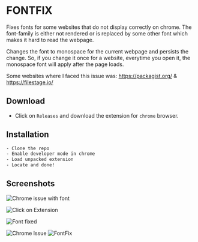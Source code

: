
# FONTFIX

Fixes fonts for some websites that do not display correctly on chrome. The font-family is either not rendered or is replaced by some other font which makes it hard to read the webpage. 

Changes the font to monospace for the current webpage and persists the change. So, if you change it once for a website, everytime you open it, the monospace font will apply after the page loads. 

Some websites where I faced this issue was: https://packagist.org/ & https://filestage.io/


## Download
- Click on `Releases` and download the extension for `chrome` browser.


## Installation

```bash
- Clone the repo
- Enable developer mode in chrome
- Load unpacked extension
- Locate and done! 
```
    
## Screenshots

![Chrome issue with font](https://i.imgur.com/resMvSl.png)

![Click on Extension](https://i.imgur.com/UVJwYMu.png)

![Font fixed](https://i.imgur.com/4lTO2Lq.png)

![Chrome Issue](https://i.imgur.com/LuVSfWt.png)
![FontFix](https://i.imgur.com/kWlmU7h.png)
